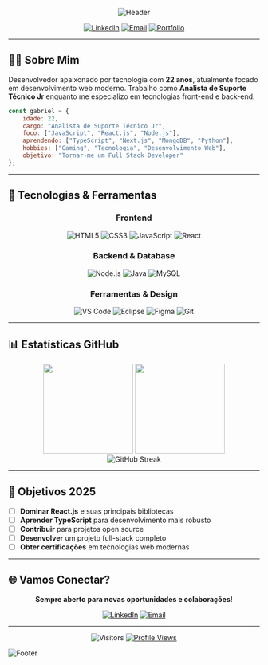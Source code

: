 <div align="center">

![Header](https://capsule-render.vercel.app/api?type=waving&color=gradient&customColorList=12&height=180&section=header&text=Gabriel%20Marques&fontSize=50&fontColor=fff&animation=fadeIn&fontAlignY=32&desc=Full%20Stack%20Developer%20em%20Formação&descAlignY=51&descAlign=50)

[![LinkedIn](https://img.shields.io/badge/LinkedIn-0077B5?style=for-the-badge&logo=linkedin&logoColor=white)](https://www.linkedin.com/in/gabriel-marques-6bb222174/)
[![Email](https://img.shields.io/badge/Gmail-D14836?style=for-the-badge&logo=gmail&logoColor=white)](mailto:pessoalgabriel2003@gmail.com)
[![Portfolio](https://img.shields.io/badge/Portfolio-000000?style=for-the-badge&logo=vercel&logoColor=white)](#)

</div>

---

## 👨‍💻 Sobre Mim

Desenvolvedor apaixonado por tecnologia com **22 anos**, atualmente focado em desenvolvimento web moderno. Trabalho como **Analista de Suporte Técnico Jr** enquanto me especializo em tecnologias front-end e back-end.

```javascript
const gabriel = {
    idade: 22,
    cargo: "Analista de Suporte Técnico Jr",
    foco: ["JavaScript", "React.js", "Node.js"],
    aprendendo: ["TypeScript", "Next.js", "MongoDB", "Python"],
    hobbies: ["Gaming", "Tecnologia", "Desenvolvimento Web"],
    objetivo: "Tornar-me um Full Stack Developer"
};
```

---

## 🚀 Tecnologias & Ferramentas

<div align="center">

### Frontend
![HTML5](https://img.shields.io/badge/HTML5-E34F26?style=for-the-badge&logo=html5&logoColor=white)
![CSS3](https://img.shields.io/badge/CSS3-1572B6?style=for-the-badge&logo=css3&logoColor=white)
![JavaScript](https://img.shields.io/badge/JavaScript-F7DF1E?style=for-the-badge&logo=javascript&logoColor=black)
![React](https://img.shields.io/badge/React-20232A?style=for-the-badge&logo=react&logoColor=61DAFB)

### Backend & Database
![Node.js](https://img.shields.io/badge/Node.js-339933?style=for-the-badge&logo=nodedotjs&logoColor=white)
![Java](https://img.shields.io/badge/Java-ED8B00?style=for-the-badge&logo=openjdk&logoColor=white)
![MySQL](https://img.shields.io/badge/MySQL-005C84?style=for-the-badge&logo=mysql&logoColor=white)

### Ferramentas & Design
![VS Code](https://img.shields.io/badge/VS_Code-007ACC?style=for-the-badge&logo=visual-studio-code&logoColor=white)
![Eclipse](https://img.shields.io/badge/Eclipse-2C2255?style=for-the-badge&logo=eclipse&logoColor=white)
![Figma](https://img.shields.io/badge/Figma-F24E1E?style=for-the-badge&logo=figma&logoColor=white)
![Git](https://img.shields.io/badge/Git-F05032?style=for-the-badge&logo=git&logoColor=white)

</div>

---

## 📊 Estatísticas GitHub

<div align="center">
  <img height="180em" src="https://github-readme-stats.vercel.app/api?username=GabrielMarques011&show_icons=true&theme=tokyonight&include_all_commits=true&count_private=true&hide_border=true"/>
  <img height="180em" src="https://github-readme-stats.vercel.app/api/top-langs/?username=GabrielMarques011&layout=compact&langs_count=8&theme=tokyonight&hide_border=true"/>
</div>

<div align="center">
  <img src="https://github-readme-streak-stats.demolab.com/?user=GabrielMarques011&theme=tokyonight&hide_border=true" alt="GitHub Streak"/>
</div>

---

## 🎯 Objetivos 2025

- [ ] **Dominar React.js** e suas principais bibliotecas
- [ ] **Aprender TypeScript** para desenvolvimento mais robusto
- [ ] **Contribuir** para projetos open source
- [ ] **Desenvolver** um projeto full-stack completo
- [ ] **Obter certificações** em tecnologias web modernas

---

## 🌐 Vamos Conectar?

<div align="center">

**Sempre aberto para novas oportunidades e colaborações!**

[![LinkedIn](https://img.shields.io/badge/LinkedIn-Gabriel_Marques-0077B5?style=for-the-badge&logo=linkedin&logoColor=white)](https://www.linkedin.com/in/gabriel-marques-6bb222174/)
[![Email](https://img.shields.io/badge/Email-pessoalgabriel2003@gmail.com-D14836?style=for-the-badge&logo=gmail&logoColor=white)](mailto:pessoalgabriel2003@gmail.com)

</div>

---

<div align="center">

![Visitors](https://visitor-badge.laobi.icu/badge?page_id=GabrielMarques011.GabrielMarques011)
[![Profile Views](https://komarev.com/ghpvc/?username=GabrielMarques011&color=brightgreen&style=for-the-badge)](https://github.com/GabrielMarques011)

</div>

![Footer](https://capsule-render.vercel.app/api?type=waving&color=gradient&customColorList=12&height=120&section=footer)
